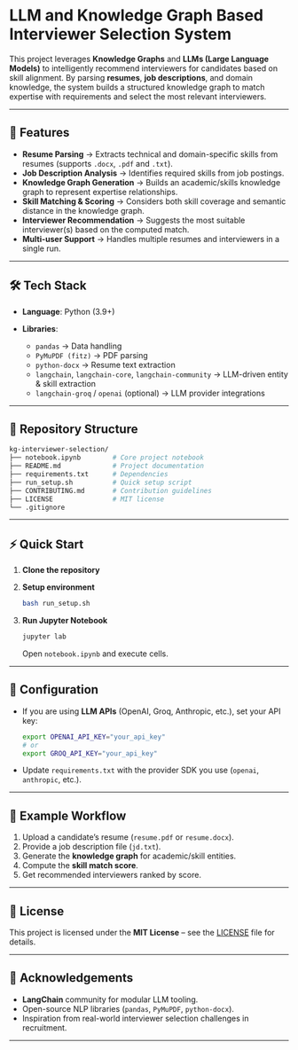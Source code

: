 # LLM and Knowledge Graph Based Interviewer Selection System

This project leverages **Knowledge Graphs** and **LLMs (Large Language Models)** to intelligently recommend interviewers for candidates based on skill alignment. By parsing **resumes**, **job descriptions**, and domain knowledge, the system builds a structured knowledge graph to match expertise with requirements and select the most relevant interviewers.

---

## 🚀 Features

* **Resume Parsing** → Extracts technical and domain-specific skills from resumes (supports `.docx`, `.pdf` and `.txt`).
* **Job Description Analysis** → Identifies required skills from job postings.
* **Knowledge Graph Generation** → Builds an academic/skills knowledge graph to represent expertise relationships.
* **Skill Matching & Scoring** → Considers both skill coverage and semantic distance in the knowledge graph.
* **Interviewer Recommendation** → Suggests the most suitable interviewer(s) based on the computed match.
* **Multi-user Support** → Handles multiple resumes and interviewers in a single run.

---

## 🛠️ Tech Stack

* **Language**: Python (3.9+)
* **Libraries**:

  * `pandas` → Data handling
  * `PyMuPDF (fitz)` → PDF parsing
  * `python-docx` → Resume text extraction
  * `langchain`, `langchain-core`, `langchain-community` → LLM-driven entity & skill extraction
  * `langchain-groq` / `openai` (optional) → LLM provider integrations

---

## 📂 Repository Structure

```bash
kg-interviewer-selection/
├── notebook.ipynb        # Core project notebook
├── README.md             # Project documentation
├── requirements.txt      # Dependencies
├── run_setup.sh          # Quick setup script
├── CONTRIBUTING.md       # Contribution guidelines
├── LICENSE               # MIT license
└── .gitignore
```

---

## ⚡ Quick Start

1. **Clone the repository**


2. **Setup environment**

   ```bash
   bash run_setup.sh
   ```

3. **Run Jupyter Notebook**

   ```bash
   jupyter lab
   ```

   Open `notebook.ipynb` and execute cells.

---

## 🔑 Configuration

* If you are using **LLM APIs** (OpenAI, Groq, Anthropic, etc.), set your API key:

  ```bash
  export OPENAI_API_KEY="your_api_key"
  # or
  export GROQ_API_KEY="your_api_key"
  ```
* Update `requirements.txt` with the provider SDK you use (`openai`, `anthropic`, etc.).

---

## 🎯 Example Workflow

1. Upload a candidate’s resume (`resume.pdf` or `resume.docx`).
2. Provide a job description file (`jd.txt`).
3. Generate the **knowledge graph** for academic/skill entities.
4. Compute the **skill match score**.
5. Get recommended interviewers ranked by score.

---

## 📜 License

This project is licensed under the **MIT License** – see the [LICENSE](LICENSE) file for details.

---

## 🌟 Acknowledgements

* **LangChain** community for modular LLM tooling.
* Open-source NLP libraries (`pandas`, `PyMuPDF`, `python-docx`).
* Inspiration from real-world interviewer selection challenges in recruitment.

---
